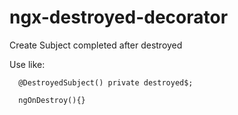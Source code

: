 # ngx-destroyed-decorator

Create Subject completed after destroyed

Use like:

```
  @DestroyedSubject() private destroyed$;
  
  ngOnDestroy(){}
```
